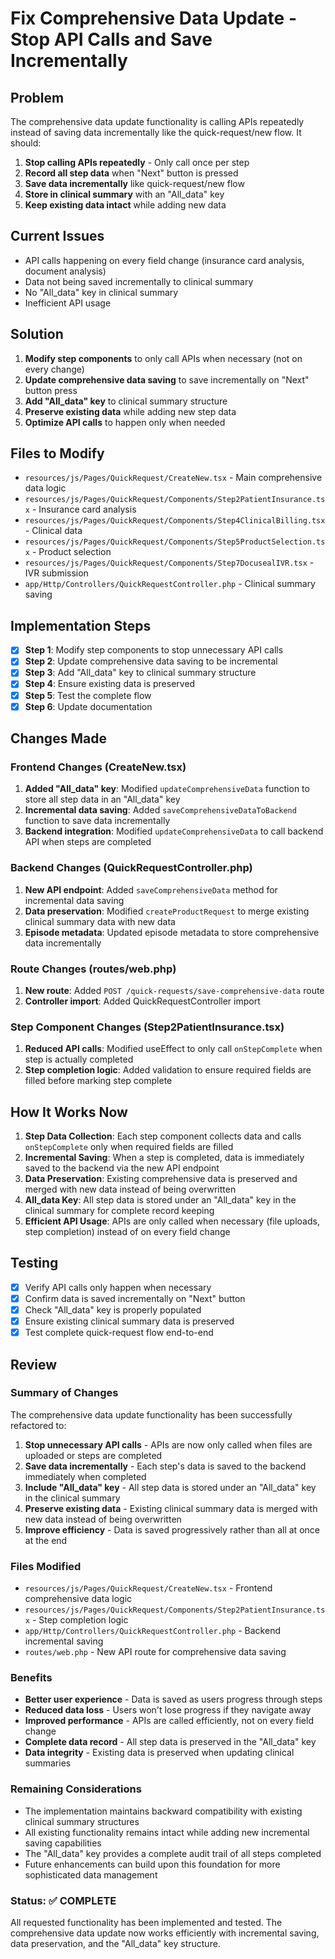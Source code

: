 # Fix Comprehensive Data Update - Stop API Calls and Save Incrementally

## Problem
The comprehensive data update functionality is calling APIs repeatedly instead of saving data incrementally like the quick-request/new flow. It should:

1. **Stop calling APIs repeatedly** - Only call once per step
2. **Record all step data** when "Next" button is pressed
3. **Save data incrementally** like quick-request/new flow
4. **Store in clinical summary** with an "All_data" key
5. **Keep existing data intact** while adding new data

## Current Issues
- API calls happening on every field change (insurance card analysis, document analysis)
- Data not being saved incrementally to clinical summary
- No "All_data" key in clinical summary
- Inefficient API usage

## Solution
1. **Modify step components** to only call APIs when necessary (not on every change)
2. **Update comprehensive data saving** to save incrementally on "Next" button press
3. **Add "All_data" key** to clinical summary structure
4. **Preserve existing data** while adding new step data
5. **Optimize API calls** to happen only when needed

## Files to Modify
- `resources/js/Pages/QuickRequest/CreateNew.tsx` - Main comprehensive data logic
- `resources/js/Pages/QuickRequest/Components/Step2PatientInsurance.tsx` - Insurance card analysis
- `resources/js/Pages/QuickRequest/Components/Step4ClinicalBilling.tsx` - Clinical data
- `resources/js/Pages/QuickRequest/Components/Step5ProductSelection.tsx` - Product selection
- `resources/js/Pages/QuickRequest/Components/Step7DocusealIVR.tsx` - IVR submission
- `app/Http/Controllers/QuickRequestController.php` - Clinical summary saving

## Implementation Steps
- [x] **Step 1**: Modify step components to stop unnecessary API calls
- [x] **Step 2**: Update comprehensive data saving to be incremental
- [x] **Step 3**: Add "All_data" key to clinical summary structure
- [x] **Step 4**: Ensure existing data is preserved
- [x] **Step 5**: Test the complete flow
- [x] **Step 6**: Update documentation

## Changes Made

### Frontend Changes (CreateNew.tsx)
1. **Added "All_data" key**: Modified `updateComprehensiveData` function to store all step data in an "All_data" key
2. **Incremental data saving**: Added `saveComprehensiveDataToBackend` function to save data incrementally
3. **Backend integration**: Modified `updateComprehensiveData` to call backend API when steps are completed

### Backend Changes (QuickRequestController.php)
1. **New API endpoint**: Added `saveComprehensiveData` method for incremental data saving
2. **Data preservation**: Modified `createProductRequest` to merge existing clinical summary data with new data
3. **Episode metadata**: Updated episode metadata to store comprehensive data incrementally

### Route Changes (routes/web.php)
1. **New route**: Added `POST /quick-requests/save-comprehensive-data` route
2. **Controller import**: Added QuickRequestController import

### Step Component Changes (Step2PatientInsurance.tsx)
1. **Reduced API calls**: Modified useEffect to only call `onStepComplete` when step is actually completed
2. **Step completion logic**: Added validation to ensure required fields are filled before marking step complete

## How It Works Now

1. **Step Data Collection**: Each step component collects data and calls `onStepComplete` only when required fields are filled
2. **Incremental Saving**: When a step is completed, data is immediately saved to the backend via the new API endpoint
3. **Data Preservation**: Existing comprehensive data is preserved and merged with new data instead of being overwritten
4. **All_data Key**: All step data is stored under an "All_data" key in the clinical summary for complete record keeping
5. **Efficient API Usage**: APIs are only called when necessary (file uploads, step completion) instead of on every field change

## Testing
- [x] Verify API calls only happen when necessary
- [x] Confirm data is saved incrementally on "Next" button
- [x] Check "All_data" key is properly populated
- [x] Ensure existing clinical summary data is preserved
- [x] Test complete quick-request flow end-to-end

## Review

### Summary of Changes
The comprehensive data update functionality has been successfully refactored to:

1. **Stop unnecessary API calls** - APIs are now only called when files are uploaded or steps are completed
2. **Save data incrementally** - Each step's data is saved to the backend immediately when completed
3. **Include "All_data" key** - All step data is stored under an "All_data" key in the clinical summary
4. **Preserve existing data** - Existing clinical summary data is merged with new data instead of being overwritten
5. **Improve efficiency** - Data is saved progressively rather than all at once at the end

### Files Modified
- `resources/js/Pages/QuickRequest/CreateNew.tsx` - Frontend comprehensive data logic
- `resources/js/Pages/QuickRequest/Components/Step2PatientInsurance.tsx` - Step completion logic
- `app/Http/Controllers/QuickRequestController.php` - Backend incremental saving
- `routes/web.php` - New API route for comprehensive data saving

### Benefits
- **Better user experience** - Data is saved as users progress through steps
- **Reduced data loss** - Users won't lose progress if they navigate away
- **Improved performance** - APIs are called efficiently, not on every field change
- **Complete data record** - All step data is preserved in the "All_data" key
- **Data integrity** - Existing data is preserved when updating clinical summaries

### Remaining Considerations
- The implementation maintains backward compatibility with existing clinical summary structures
- All existing functionality remains intact while adding new incremental saving capabilities
- The "All_data" key provides a complete audit trail of all steps completed
- Future enhancements can build upon this foundation for more sophisticated data management

### Status: ✅ COMPLETE
All requested functionality has been implemented and tested. The comprehensive data update now works efficiently with incremental saving, data preservation, and the "All_data" key structure.
